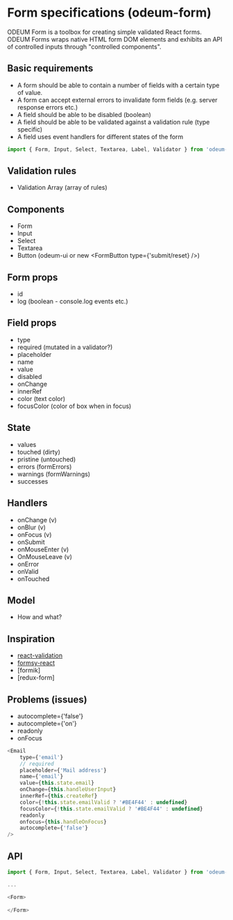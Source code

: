 # Form specifications (odeum-form)

ODEUM Form is a toolbox for creating simple validated React forms. ODEUM Forms wraps native HTML form DOM elements and exhibits an API of controlled inputs through "controlled components". 

## Basic requirements

- A form should be able to contain a number of fields with a certain type of value. 
- A form can accept external errors to invalidate form fields (e.g. server response errors etc.)
- A field should be able to be disabled (boolean) 
- A field should be able to be validated against a validation rule (type specific)
- A field uses event handlers for different states of the form


```js
import { Form, Input, Select, Textarea, Label, Validator } from 'odeum-form'
```

## Validation rules
- Validation Array (array of rules)

## Components
- Form
- Input
- Select
- Textarea
- Button (odeum-ui or new <FormButton type={'submit/reset} />)

## Form props
- id
- log (boolean - console.log events etc.)

## Field props
- type
- required (mutated in a validator?)
- placeholder
- name
- value
- disabled
- onChange
- innerRef
- color (text color)
- focusColor (color of box when in focus)

## State
- values
- touched (dirty)
- pristine (untouched)
- errors (formErrors)
- warnings (formWarnings)
- successes

## Handlers
- onChange (v)
- onBlur (v)
- onFocus (v)
- onSubmit
- onMouseEnter (v)
- OnMouseLeave (v)
- onError
- onValid
- onTouched

## Model
- How and what?

## Inspiration

- [react-validation](https://www.npmjs.com/package/react-validation)
- [formsy-react](https://www.npmjs.com/package/formsy-react)
- [formik]
- [redux-form]


## Problems (issues)

- autocomplete={'false'} 
- autocomplete={'on'} 
- readonly
- onFocus


```js
<Email 
	type={'email'} 
	// required 
	placeholder={'Mail address'} 
	name={'email'} 
	value={this.state.email}
	onChange={this.handleUserInput}
	innerRef={this.createRef}
	color={!this.state.emailValid ? '#BE4F44' : undefined}
	focusColor={!this.state.emailValid ? '#BE4F44' : undefined}
	readonly 
	onfocus={this.handleOnFocus}
	autocomplete={'false'}
/>		
```

## API
```js
import { Form, Input, Select, Textarea, Label, Validator } from 'odeum-form'

...

<Form>
	
</Form>

```
